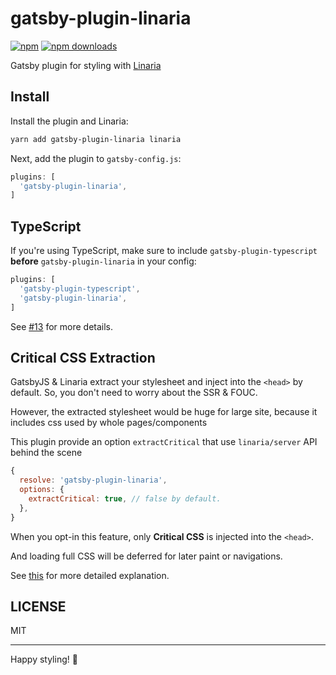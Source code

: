 # gatsby-plugin-linaria

[![npm](https://img.shields.io/npm/v/gatsby-plugin-linaria)](https://npm.im/gatsby-plugin-linaria)
[![npm downloads](https://img.shields.io/npm/dm/gatsby-plugin-linaria)](https://npm.im/gatsby-plugin-linaria)

Gatsby plugin for styling with [Linaria](https://linaria.dev/)

## Install

Install the plugin and Linaria:

```bash
yarn add gatsby-plugin-linaria linaria
```

Next, add the plugin to `gatsby-config.js`:

```js
plugins: [
  'gatsby-plugin-linaria',
]
```

## TypeScript

If you're using TypeScript, make sure to include `gatsby-plugin-typescript` **before** `gatsby-plugin-linaria` in your config:

```js
plugins: [
  'gatsby-plugin-typescript',
  'gatsby-plugin-linaria',
]
```

See [#13](https://github.com/cometkim/gatsby-plugin-linaria/issues/13#issuecomment-633154216) for more details.

## Critical CSS Extraction

GatsbyJS & Linaria extract your stylesheet and inject into the `<head>` by default. So, you don't need to worry about the SSR & FOUC.

However, the extracted stylesheet would be huge for large site, because it includes css used by whole pages/components

This plugin provide an option `extractCritical` that use `linaria/server` API behind the scene

```js
{
  resolve: 'gatsby-plugin-linaria',
  options: {
    extractCritical: true, // false by default.
  },
}
```

When you opt-in this feature, only **Critical CSS** is injected into the `<head>`.

And loading full CSS will be deferred for later paint or navigations.

See [this](https://github.com/cometkim/gatsby-plugin-linaria/issues/94#issuecomment-654760281) for more detailed explanation.

## LICENSE

MIT

----

Happy styling! :art:
